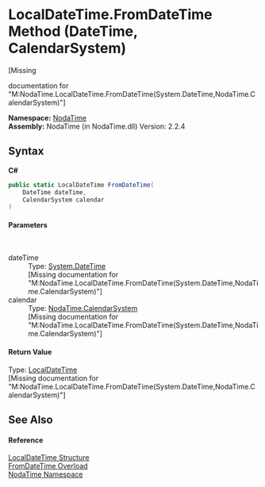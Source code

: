 # LocalDateTime.FromDateTime Method (DateTime, CalendarSystem)
 

\[Missing <summary> documentation for "M:NodaTime.LocalDateTime.FromDateTime(System.DateTime,NodaTime.CalendarSystem)"\]

**Namespace:**&nbsp;<a href="N_NodaTime">NodaTime</a><br />**Assembly:**&nbsp;NodaTime (in NodaTime.dll) Version: 2.2.4

## Syntax

**C#**<br />
``` C#
public static LocalDateTime FromDateTime(
	DateTime dateTime,
	CalendarSystem calendar
)
```


#### Parameters
&nbsp;<dl><dt>dateTime</dt><dd>Type: <a href="http://msdn2.microsoft.com/en-us/library/03ybds8y" target="_blank">System.DateTime</a><br />\[Missing <param name="dateTime"/> documentation for "M:NodaTime.LocalDateTime.FromDateTime(System.DateTime,NodaTime.CalendarSystem)"\]</dd><dt>calendar</dt><dd>Type: <a href="T_NodaTime_CalendarSystem">NodaTime.CalendarSystem</a><br />\[Missing <param name="calendar"/> documentation for "M:NodaTime.LocalDateTime.FromDateTime(System.DateTime,NodaTime.CalendarSystem)"\]</dd></dl>

#### Return Value
Type: <a href="T_NodaTime_LocalDateTime">LocalDateTime</a><br />\[Missing <returns> documentation for "M:NodaTime.LocalDateTime.FromDateTime(System.DateTime,NodaTime.CalendarSystem)"\]

## See Also


#### Reference
<a href="T_NodaTime_LocalDateTime">LocalDateTime Structure</a><br /><a href="Overload_NodaTime_LocalDateTime_FromDateTime">FromDateTime Overload</a><br /><a href="N_NodaTime">NodaTime Namespace</a><br />